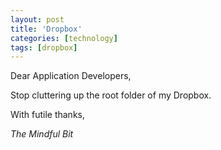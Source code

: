 ```yaml
---
layout: post
title: 'Dropbox'
categories: [technology]
tags: [dropbox]
---
```

Dear Application Developers,

Stop cluttering up the root folder of my Dropbox.

With futile thanks,

_The Mindful Bit_
